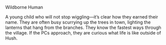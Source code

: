 Wildborne Human

A young child who will not stop wiggling—it’s clear how they earned their name. They are often busy scurrying up the trees in town, lighting the lanterns that hang from the branches. They know the fastest ways through the village. If the PCs approach, they are curious what life is like outside of Hush.